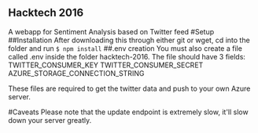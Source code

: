Hacktech 2016
-------------

A webapp for Sentiment Analysis based on Twitter feed
#Setup
##Installation
After downloading this through either git or wget, cd into the folder and run
``$ npm install``
##.env creation
You must also create a file called .env inside the folder hacktech-2016.
The file should have 3 fields:
TWITTER_CONSUMER_KEY
TWITTER_CONSUMER_SECRET
AZURE_STORAGE_CONNECTION_STRING

These files are required to get the twitter data and push to your own Azure server.

#Caveats
Please note that the update endpoint is extremely slow, it'll slow down your server greatly.

